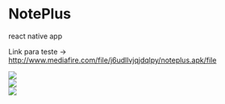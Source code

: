 # NotePlus
react native app

Link para teste -> http://www.mediafire.com/file/j6udllvjqjdqlpy/noteplus.apk/file


<img src="https://imgur.com/wdWJ3pv"> <br>
<img src="https://imgur.com/5bMFLhk"> <br>
<img src="https://imgur.com/WjytLJK"> <br>
